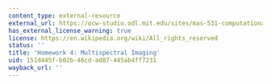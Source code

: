 ```yaml
---
content_type: external-resource
external_url: https://ocw-studio.odl.mit.edu/sites/mas-531-computational-camera-and-photography-fall-2009/type/page/edit/41d0b379-f7c4-4738-d6ab-994fa02224ed/#HW4
has_external_license_warning: true
license: https://en.wikipedia.org/wiki/All_rights_reserved
status: ''
title: 'Homework 4: Multispectral Imaging'
uid: 151d445f-b02b-46cd-ad87-445ab4ff7231
wayback_url: ''
---
```

